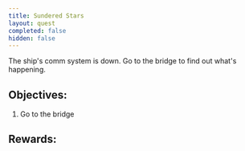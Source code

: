 ```yaml
---
title: Sundered Stars
layout: quest
completed: false
hidden: false
---
```


The ship's comm system is down. Go to the bridge to find out what's happening.

## Objectives:
1. Go to the bridge 

## Rewards:

